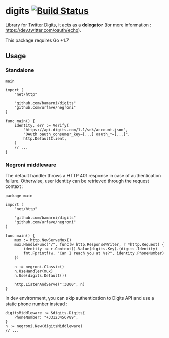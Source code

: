 # digits [![Build Status](https://travis-ci.org/bamarni/digits.svg?branch=master)](https://travis-ci.org/bamarni/digits)

Library for [Twitter Digits](https://get.digits.com/), it acts as a **delegator** (for more information : https://dev.twitter.com/oauth/echo).

This package requires Go +1.7

## Usage

### Standalone

```
main

import (
	"net/http"

	"github.com/bamarni/digits"
	"github.com/urfave/negroni"
)

func main() {
	identity, err := Verify(
		"https://api.digits.com/1.1/sdk/account.json",
		"OAuth oauth_consumer_key=[...] oauth_*=[...]",
		http.DefaultClient,
	)
	// ...
}
```

### Negroni middleware

The default handler throws a HTTP 401 response in case of authentication failure.
Otherwise, user identity can be retrieved through the request context :

```
package main

import (
	"net/http"

	"github.com/bamarni/digits"
	"github.com/urfave/negroni"
)

func main() {
	mux := http.NewServeMux()
	mux.HandleFunc("/", func(w http.ResponseWriter, r *http.Request) {
		identity := r.Context().Value(digits.Key).(digits.Identity)
		fmt.Fprintf(w, "Can I reach you at %s?", identity.PhoneNumber)
	})

	n := negroni.Classic()
	n.UseHandler(mux)
	n.Use(digits.Default())

	http.ListenAndServe(":3000", n)
}
```

In dev environment, you can skip authentication to Digits API and use a static
phone number instead :

```
digitsMiddleware := &digits.Digits{
	PhoneNumber: "+33123456789",
}
n := negroni.New(digitsMiddleware)
// ...
```
